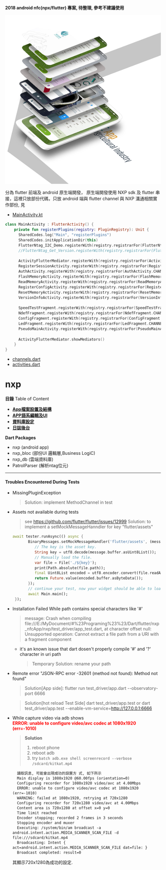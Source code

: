 
__2018 android nfc(npx/flutter) 專案, 待整理, 參考不建議使用__


![img_1.png](img_1.png)

分為 flutter 前端及 android 原生端開發，
原生端開發使用 NXP sdk 及 flutter 串接，這裡只放部份代碼，只放 android 端與 
flutter channel 與 NXP 溝通相關實作部份, 見 

- [MainActivity.kt](./android/app/src/main/kotlin/com/gknot/MainActivity.kt)
```kotlin
class MainActivity : FlutterActivity() {
    private fun registerPlugins(registry: PluginRegistry): Unit {
      SharedCodes.log("Main", "registerPlugins")
      SharedCodes.initApplicationDir(this)
      FlutterNtag_I2C_Demo.registerWith(registry.registrarFor(FlutterNtag_I2C_Demo.CHANNEL))
      //FlutterNtag_Get_Version.registerWith(registry.registrarFor(FlutterNtag_Get_Version.CHANNEL))
    
      ActivityFlutterMediator.registerWith(registry.registrarFor(ActivityFlutterMediator.CHANNEL))
      RegisterSessionActivity.registerWith(registry.registrarFor(RegisterSessionActivity.CHANNEL))
      AuthActivity.registerWith(registry.registrarFor(AuthActivity.CHANNEL))
      FlashMemoryActivity.registerWith(registry.registrarFor(FlashMemoryActivity.CHANNEL))
      ReadMemoryActivity.registerWith(registry.registrarFor(ReadMemoryActivity.CHANNEL))
      RegisterConfigActivity.registerWith(registry.registrarFor(RegisterConfigActivity.CHANNEL))
      ResetMemoryActivity.registerWith(registry.registrarFor(ResetMemoryActivity.CHANNEL))
      VersionInfoActivity.registerWith(registry.registrarFor(VersionInfoActivity.CHANNEL))
    
      SpeedTestFragment.registerWith(registry.registrarFor(SpeedTestFragment.CHANNEL))
      NdefFragment.registerWith(registry.registrarFor(NdefFragment.CHANNEL))
      ConfigFragment.registerWith(registry.registrarFor(ConfigFragment.CHANNEL))
      LedFragment.registerWith(registry.registrarFor(LedFragment.CHANNEL))
      PseudoMainActivity.registerWith(registry.registrarFor(PseudoMainActivity.CHANNEL))
    
      ActivityFlutterMediator.showMediators()
    }
}
```

- [channels.dart](./lib/platform/channels.dart)
- [activities.dart](./lib/platform/activities.dart)


# nxp

__目錄__ Table of Content

- [__App檔案設置及結構__](readme_filestructure.md) 
- [__APP語系編輯及UI__](readme_ui.md)
- [__資料庫設定__](readme_db.md)
- [__日誌後台__](readme_backend.md)

__Dart Packages__
 - nxp (android app)
 - nxp_bloc (部份UI 邏輯層,Business LogiC)
 - nxp_db (雲端資料庫)
 - PatrolParser (解析ntag位元) 


----------------------------------

#### Troubles Encountered During Tests
- MissingPluginException

    > Solution:
    >   implement MethodChannel in test


- Assets not available during tests
    > see https://github.com/flutter/flutter/issues/12999
    > Solution:
    >   to implement a setMockMessageHanndler for key "flutter/assets"

    ```dart
    await tester.runAsync(() async {
           BinaryMessages.setMockMessageHandler('flutter/assets', (message) {
              // The key is the asset key.
              String key = utf8.decode(message.buffer.asUint8List());
              // Manually load the file.
              var file = File('./${key}');
              print(Path.absolute(file.path));
              final Uint8List encoded = utf8.encoder.convert(file.readAsStringSync()) as Uint8List;
              return Future.value(encoded.buffer.asByteData());
           });
           // continue your test, now your widget should be able to load the asset
           await Main.main();
     });

    ```

- Installation Failed While path contains special characters like '#'
    > message:
    > Crash when compiling file:///E:/MyDocument/#%23Programing%23%23/Dart/flutter/nxp_nfcApp/nxp/test_driver/app_test.dart,
      at character offset null:
      Unsupported operation: Cannot extract a file path from a URI with a fragment component

    - it's an known issue that dart dosen't properly compile '#' and '?' character in uri path
        > Temporary Solution:
            rename your path

- Remote error "JSON-RPC error -32601 (method not found): Method not found"
    > Solution[App side]:
    > flutter run test_driver/app.dart --observatory-port 6666
       
    > Solution[hot reload Test Side]
    > dart test_driver/app.test
    > or
    > dart test_driver/app.test --enable-vm-service=http://127.0.0.1:6666
    

- While capture video via adb  shows  
  <span style="color:red">__ERROR: unable to configure video/avc codec at 1080x1920 (err=-1010)__</span>
  > __Solution__
  > 1) reboot phone
  > 2) reboot adb
  > 3) try ```batch
        adb.exe shell screenrecord --verbose /sdcard/kitkat.mp4```
    
        讀取訊息, 可能會出現成功的設置方 式, 如下所示   
        Main display is 1080x1920 @60.00fps (orientation=0)   
        Configuring recorder for 1080x1920 video/avc at 4.00Mbps   
        ERROR: unable to configure video/avc codec at 1080x1920 (err=-1010)   
        WARNING: failed at 1080x1920, retrying at 720x1280   
        Configuring recorder for 720x1280 video/avc at 4.00Mbps   
        Content area is 720x1280 at offset x=0 y=0   
        Time limit reached   
        Encoder stopping; recorded 2 frames in 3 seconds   
        Stopping encoder and muxer   
        Executing: /system/bin/am broadcast -a android.intent.action.MEDIA_SCANNER_SCAN_FILE -d file:///sdcard/kitkat.mp4   
        Broadcasting: Intent { act=android.intent.action.MEDIA_SCANNER_SCAN_FILE dat=file: }   
        Broadcast completed: result=0   
    
    其顯示720x1280為成功的設定.

